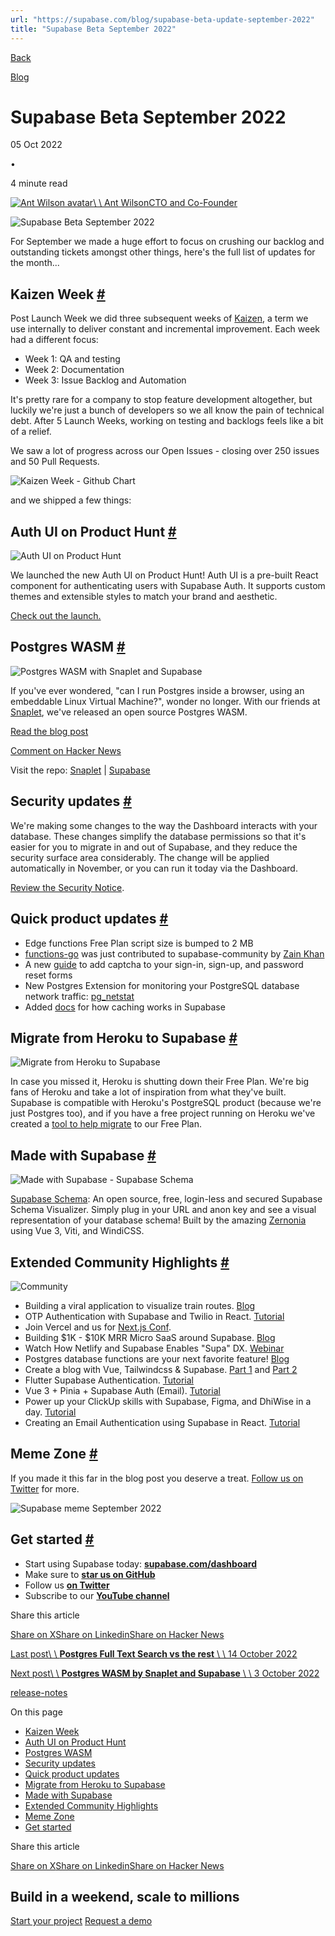 ```yaml
---
url: "https://supabase.com/blog/supabase-beta-update-september-2022"
title: "Supabase Beta September 2022"
---
```


[Back](https://supabase.com/blog)

[Blog](https://supabase.com/blog)

# Supabase Beta September 2022

05 Oct 2022

•

4 minute read

[![Ant Wilson avatar](https://supabase.com/_next/image?url=https%3A%2F%2Fgithub.com%2Fawalias.png&w=96&q=75&dpl=dpl_7FY8EmFQ6G3YqautJ4Fvh1viLnvu)\\
\\
Ant WilsonCTO and Co-Founder](https://github.com/awalias)

![Supabase Beta September 2022](https://supabase.com/_next/image?url=%2Fimages%2Fblog%2F2022-september%2Fmonthly-update-september-2022.jpg&w=3840&q=100&dpl=dpl_7FY8EmFQ6G3YqautJ4Fvh1viLnvu)

For September we made a huge effort to focus on crushing our backlog and outstanding tickets amongst other things, here's the full list of updates for the month...

## Kaizen Week [\#](https://supabase.com/blog/supabase-beta-update-september-2022\#kaizen-week)

Post Launch Week we did three subsequent weeks of [Kaizen](https://en.wikipedia.org/wiki/Kaizen), a term we use internally to deliver constant and incremental improvement. Each week had a different focus:

- Week 1: QA and testing
- Week 2: Documentation
- Week 3: Issue Backlog and Automation

It's pretty rare for a company to stop feature development altogether, but luckily we're just a bunch of developers so we all know the pain of technical debt. After 5 Launch Weeks, working on testing and backlogs feels like a bit of a relief.

We saw a lot of progress across our Open Issues - closing over 250 issues and 50 Pull Requests.

![Kaizen Week - Github Chart](https://supabase.com/_next/image?url=%2Fimages%2Fblog%2F2022-september%2Fkaizen.jpg&w=3840&q=75&dpl=dpl_7FY8EmFQ6G3YqautJ4Fvh1viLnvu)

and we shipped a few things:

## Auth UI on Product Hunt [\#](https://supabase.com/blog/supabase-beta-update-september-2022\#auth-ui-on-product-hunt)

![Auth UI on Product Hunt](https://supabase.com/_next/image?url=%2Fimages%2Fblog%2F2022-september%2Fauth-ui-product-hunt.png&w=3840&q=75&dpl=dpl_7FY8EmFQ6G3YqautJ4Fvh1viLnvu)

We launched the new Auth UI on Product Hunt! Auth UI is a pre-built React component for authenticating users with Supabase Auth. It supports custom themes and extensible styles to match your brand and aesthetic.

[Check out the launch.](https://www.producthunt.com/posts/auth-ui-login-ui-for-your-web-app)

## Postgres WASM [\#](https://supabase.com/blog/supabase-beta-update-september-2022\#postgres-wasm)

![Postgres WASM with Snaplet and Supabase](https://supabase.com/_next/image?url=%2Fimages%2Fblog%2F2022-september%2Fpostgres-wasm.jpg&w=3840&q=75&dpl=dpl_7FY8EmFQ6G3YqautJ4Fvh1viLnvu)

If you've ever wondered, "can I run Postgres inside a browser, using an embeddable Linux Virtual Machine?", wonder no longer. With our friends at [Snaplet](https://www.snaplet.dev/?utm_campaign=Beta%20update%20emails&utm_source=hs_email&utm_medium=email&_hsenc=p2ANqtz-8u0x9grbiydYqh56hC_8Dta4ZiTdWbW0eXWkVCnUEUGWWoVDFXCpWzJWImkLfM-lG-o2JX), we've released an open source Postgres WASM.

[Read the blog post](https://supabase.com/blog/postgres-wasm)

[Comment on Hacker News](https://news.ycombinator.com/item?id=33067962)

Visit the repo: [Snaplet](https://github.com/snaplet/postgres-wasm) \| [Supabase](https://github.com/supabase-community/postgres-wasm)

## Security updates [\#](https://supabase.com/blog/supabase-beta-update-september-2022\#security-updates)

We're making some changes to the way the Dashboard interacts with your database. These changes simplify the database permissions so that it's easier for you to migrate in and out of Supabase, and they reduce the security surface area considerably. The change will be applied automatically in November, or you can run it today via the Dashboard.

[Review the Security Notice](https://github.com/supabase/supabase/discussions/9314).

## Quick product updates [\#](https://supabase.com/blog/supabase-beta-update-september-2022\#quick-product-updates)

- Edge functions Free Plan script size is bumped to 2 MB
- [functions-go](https://github.com/supabase-community/functions-go) was just contributed to supabase-community by [Zain Khan](https://twitter.com/Za1n_K)
- A new [guide](https://supabase.com/docs/guides/auth/auth-captcha) to add captcha to your sign-in, sign-up, and password reset forms
- New Postgres Extension for monitoring your PostgreSQL database network traffic: [pg\_netstat](https://github.com/supabase/pg_netstat)
- Added [docs](https://supabase.com/docs/guides/storage/cdn/fundamentals) for how caching works in Supabase

## Migrate from Heroku to Supabase [\#](https://supabase.com/blog/supabase-beta-update-september-2022\#migrate-from-heroku-to-supabase)

![Migrate from Heroku to Supabase](https://supabase.com/_next/image?url=%2Fimages%2Fblog%2F2022-september%2Fmigrate-from-heroku-to-supabase.jpg&w=3840&q=75&dpl=dpl_7FY8EmFQ6G3YqautJ4Fvh1viLnvu)

In case you missed it, Heroku is shutting down their Free Plan. We're big fans of Heroku and take a lot of inspiration from what they've built. Supabase is compatible with Heroku's PostgreSQL product (because we're just Postgres too), and if you have a free project running on Heroku we've created a [tool to help migrate](https://migrate.supabase.com/) to our Free Plan.

## Made with Supabase [\#](https://supabase.com/blog/supabase-beta-update-september-2022\#made-with-supabase)

![Made with Supabase - Supabase Schema](https://supabase.com/_next/image?url=%2Fimages%2Fblog%2F2022-september%2Fmadewithsupabase.jpg&w=3840&q=75&dpl=dpl_7FY8EmFQ6G3YqautJ4Fvh1viLnvu)

[Supabase Schema](https://supabase-schema.vercel.app/): An open source, free, login-less and secured Supabase Schema Visualizer. Simply plug in your URL and anon key and see a visual representation of your database schema! Built by the amazing [Zernonia](https://twitter.com/zernonia) using Vue 3, Viti, and WindiCSS.

## Extended Community Highlights [\#](https://supabase.com/blog/supabase-beta-update-september-2022\#extended-community-highlights)

![Community](https://supabase.com/_next/image?url=%2Fimages%2Fblog%2F2022-june%2Fcommunity.jpg&w=3840&q=75&dpl=dpl_7FY8EmFQ6G3YqautJ4Fvh1viLnvu)

- Building a viral application to visualize train routes. [Blog](https://vercel.com/blog/building-a-viral-application-to-visualize-train-routes)
- OTP Authentication with Supabase and Twilio in React. [Tutorial](https://refine.dev/blog/supabase-twilio-otp-authentication-in-react/)
- Join Vercel and us for [Next.js Conf](https://nextjs.org/conf).
- Building $1K - $10K MRR Micro SaaS around Supabase. [Blog](https://microsaasidea.substack.com/p/micro-saas-products-around-supabase)
- Watch How Netlify and Supabase Enables "Supa" DX. [Webinar](https://www.netlify.com/resources/webinars/how-netlify-supabase-enables-supa-dx/)
- Postgres database functions are your next favorite feature! [Blog](https://mirror.xyz/0x7D15080A13c8128dBAf90a2c2326058b5c1D5eac/MaiOq5m1xSa9QfMuiLYq4bJdA0owWoTpOZNlQv76_so)
- Create a blog with Vue, Tailwindcss & Supabase. [Part 1](https://youtube.com/watch?v=0NB9lgFcOT4) and [Part 2](https://youtube.com/watch?v=UP2mHUpcv6g)
- Flutter Supabase Authentication. [Tutorial](https://www.sandromaglione.com/techblog/flutter-supabase-authentication-complete-tutorial)
- Vue 3 + Pinia + Supabase Auth (Email). [Tutorial](https://towardsdev.com/vue-3-pinia-supabase-auth-email-1228f5f8502e)
- Power up your ClickUp skills with Supabase, Figma, and DhiWise in a day. [Tutorial](https://dev.to/saloni137/power-up-your-clickup-skills-with-supabase-figma-and-dhiwise-in-a-day-3pak)
- Creating an Email Authentication using Supabase in React. [Tutorial](https://dev.to/surajondev/creating-an-email-authentication-using-supabase-in-react-5883)

## Meme Zone [\#](https://supabase.com/blog/supabase-beta-update-september-2022\#meme-zone)

If you made it this far in the blog post you deserve a treat. [Follow us on Twitter](https://twitter.com/supabase) for more.

![Supabase meme September 2022](https://supabase.com/_next/image?url=%2Fimages%2Fblog%2F2022-september%2Fbeta-update-september-meme.jpeg&w=3840&q=75&dpl=dpl_7FY8EmFQ6G3YqautJ4Fvh1viLnvu)

## Get started [\#](https://supabase.com/blog/supabase-beta-update-september-2022\#get-started)

- Start using Supabase today: **[supabase.com/dashboard](https://supabase.com/dashboard/)**
- Make sure to **[star us on GitHub](https://github.com/supabase/supabase)**
- Follow us **[on Twitter](https://twitter.com/supabase)**
- Subscribe to our **[YouTube channel](https://www.youtube.com/c/supabase)**

Share this article

[Share on X](https://twitter.com/intent/tweet?url=https%3A%2F%2Fsupabase.com%2Fblog%2Fsupabase-beta-update-september-2022&text=Supabase%20Beta%20September%202022)[Share on Linkedin](https://www.linkedin.com/shareArticle?url=https%3A%2F%2Fsupabase.com%2Fblog%2Fsupabase-beta-update-september-2022&text=Supabase%20Beta%20September%202022)[Share on Hacker News](https://news.ycombinator.com/submitlink?u=https%3A%2F%2Fsupabase.com%2Fblog%2Fsupabase-beta-update-september-2022&t=Supabase%20Beta%20September%202022)

[Last post\\
\\
**Postgres Full Text Search vs the rest** \\
\\
14 October 2022](https://supabase.com/blog/postgres-full-text-search-vs-the-rest)

[Next post\\
\\
**Postgres WASM by Snaplet and Supabase** \\
\\
3 October 2022](https://supabase.com/blog/postgres-wasm)

[release-notes](https://supabase.com/blog/tags/release-notes)

On this page

- [Kaizen Week](https://supabase.com/blog/supabase-beta-update-september-2022#kaizen-week)
- [Auth UI on Product Hunt](https://supabase.com/blog/supabase-beta-update-september-2022#auth-ui-on-product-hunt)
- [Postgres WASM](https://supabase.com/blog/supabase-beta-update-september-2022#postgres-wasm)
- [Security updates](https://supabase.com/blog/supabase-beta-update-september-2022#security-updates)
- [Quick product updates](https://supabase.com/blog/supabase-beta-update-september-2022#quick-product-updates)
- [Migrate from Heroku to Supabase](https://supabase.com/blog/supabase-beta-update-september-2022#migrate-from-heroku-to-supabase)
- [Made with Supabase](https://supabase.com/blog/supabase-beta-update-september-2022#made-with-supabase)
- [Extended Community Highlights](https://supabase.com/blog/supabase-beta-update-september-2022#extended-community-highlights)
- [Meme Zone](https://supabase.com/blog/supabase-beta-update-september-2022#meme-zone)
- [Get started](https://supabase.com/blog/supabase-beta-update-september-2022#get-started)

Share this article

[Share on X](https://twitter.com/intent/tweet?url=https%3A%2F%2Fsupabase.com%2Fblog%2Fsupabase-beta-update-september-2022&text=Supabase%20Beta%20September%202022)[Share on Linkedin](https://www.linkedin.com/shareArticle?url=https%3A%2F%2Fsupabase.com%2Fblog%2Fsupabase-beta-update-september-2022&text=Supabase%20Beta%20September%202022)[Share on Hacker News](https://news.ycombinator.com/submitlink?u=https%3A%2F%2Fsupabase.com%2Fblog%2Fsupabase-beta-update-september-2022&t=Supabase%20Beta%20September%202022)

## Build in a weekend, scale to millions

[Start your project](https://supabase.com/dashboard) [Request a demo](https://supabase.com/contact/sales)